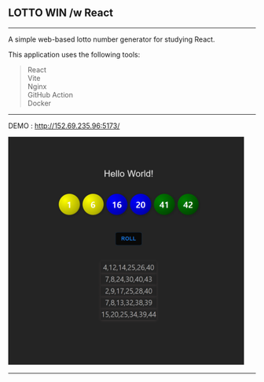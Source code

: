 


## LOTTO WIN /w React

---

A simple web-based lotto number generator for studying React.


This application uses the following tools:

>React   
>Vite   
>Nginx  
>GitHub Action  
>Docker

---
DEMO : http://152.69.235.96:5173/

<img src="./screenshot/ltwin_web.png" style="width: 480px; height: auto;" alt="ltwin_web">

---